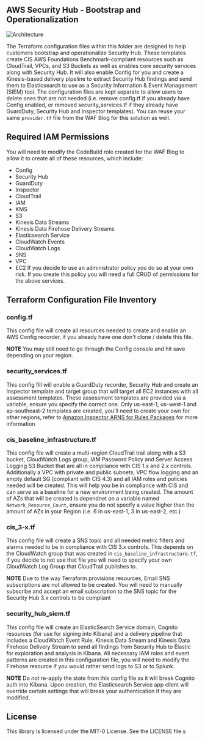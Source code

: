 ## AWS Security Hub - Bootstrap and Operationalization
![Architecture](https://github.com/aws-samples/aws-security-services-with-terraform/blob/master/AWS%20Security%20Hub%20-%20Bootstrap%20and%20Operationalization/Terraform%20Security%20Hub%20Operationalization.jpg)

The Terraform configuration files within this folder are designed to help customers bootstrap and operationalize Security Hub. These templates create CIS AWS Foundations Benchmark-compliant resources such as CloudTrail, VPCs, and S3 Buckets as well as enables core security services along with Security Hub. It will also enable Config for you and create a Kinesis-based delivery pipeline to extract Security Hub findings and send them to Elasticsearch to use as a Security Information & Event Management (SIEM) tool. The configuration files are kept separate to allow users to delete ones that are not needed (i.e. remove config.tf if you already have Config enabled, or removed security_services.tf if they already have GuardDuty, Security Hub and Inspector templates). You can reuse your same `provider.tf` file from the WAF Blog for this solution as well.

## Required IAM Permissions
You will need to modify the CodeBuild role created for the WAF Blog to allow it to create all of these resources, which include:
- Config
- Security Hub
- GuardDuty
- Inspector
- CloudTrail
- IAM
- KMS
- S3
- Kinesis Data Streams
- Kinesis Data Firehose Delivery Streams
- Elasticsearch Service
- CloudWatch Events
- CloudWatch Logs
- SNS
- VPC
- EC2
If you decide to use an administrator policy you do so at your own risk. If you create this policy you will need a full CRUD of permissions for the above services.

## Terraform Configuration File Inventory
### config.tf
This config file will create all resources needed to create and enable an AWS Config recorder, if you already have one don't clone / delete this file.

**NOTE** You may still need to go through the Config console and hit save depending on your region.

### security_services.tf
This config fill will enable a GuardDuty recorder, Security Hub and create an Inspector template and target group that will target all EC2 instances with all assessment templates. These assessment templates are provided via a variable, ensure you specify the correct one. Only us-east-1, us-west-1 and ap-southeast-2 templates are created, you'll need to create your own for other regions, refer to [Amazon Inspector ARNS for Rules Packages](https://docs.aws.amazon.com/inspector/latest/userguide/inspector_rules-arns.html) for more information

### cis_baseline_infrastructure.tf
This config file will create a multi-region CloudTrail trail along with a S3 bucket, CloudWatch Logs group, IAM Password Policy and Server Access Logging S3 Bucket that are all in compliance with CIS 1.x and 2.x controls. Additionally a VPC with private and public subnets, VPC flow logging and an empty default SG (compliant with CIS 4.3) and all IAM roles and policies needed will be created. This will help you be in compliance with CIS and can serve as a baseline for a new environment being created. The amount of AZs that will be created is dependnet on a variable named `Network_Resource_Count`, ensure you do not specify a value higher than the amount of AZs in your Region (i.e. 6 in us-east-1, 3 in us-east-2, etc.)

### cis_3-x.tf
This config file will create a SNS topic and all needed metric filters and alarms needed to be in compliance with CIS 3.x controls. This depends on the CloudWatch group that was created in `cis_baseline_infrastructure.tf`, if you decide to not use that file you will need to specify your own CloudWatch Log Group that CloudTrail publishes to.

**NOTE** Due to the way Terraform provisions resources, Email SNS subscriptions are not allowed to be created. You will need to manually subscribe and accept an email subscription to the SNS topic for the Security Hub 3.x controls to be compliant

### security_hub_siem.tf
This config file will create an ElasticSearch Service domain, Cognito resources (for use for signing into Kibana) and a delivery pipeline that includes a CloudWatch Event Rule, Kinesis Data Stream and Kinesis Data Firehose Delivery Stream to send all findings from Security Hub to Elastic for exploration and analysis in Kibana. All necessary IAM roles and event patterns are created in this configuration file, you will need to modify the Firehose resource if you would rather send logs to S3 or to Splunk.

**NOTE** Do *not* re-apply the state from this config file as it will break Cognito auth into Kibana. Upon creation, the Elasticsearch Service app client will override certain settings that will break your authentication if they are modified.

## License

This library is licensed under the MIT-0 License. See the LICENSE file.s